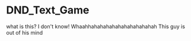 DND_Text_Game
=============

what is this? I don't know!
Whaahhahahahahahahahahahahah
This guy is out of his mind
